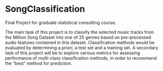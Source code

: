 # SongClassification
Final Project for graduate statistical consulting course. 

The main task of this project is to classify the selected music tracks from the Million Song Dataset into one of
25 genres based on pre-processed audio features contained in this dataset. Classification methods would
be evaluated by determining a priori, a test set and a training set. A secondary task of this project will be to
explore various metrics for assessing performance of multi-class classification methods, in order to recommend
the ”best” method for prediction.
